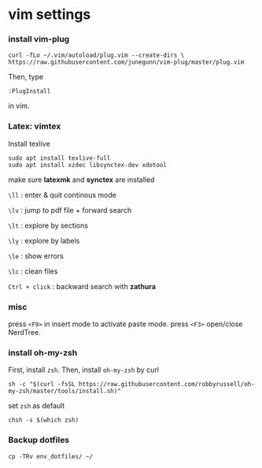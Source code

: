 # vim settings

### install vim-plug 

```
curl -fLo ~/.vim/autoload/plug.vim --create-dirs \
https://raw.githubusercontent.com/junegunn/vim-plug/master/plug.vim
```

Then, type
```
:PlugInstall
```
in vim. 

### Latex: vimtex

Install texlive
```
sudo apt install texlive-full
sudo apt install xzdec libsynctex-dev xdotool
```
make sure **latexmk** and **synctex** are installed


```\ll``` : enter & quit continous mode

```\lv``` : jump to pdf file + forward search

```\lt``` : explore by sections

```\ly``` : explore by labels

```\le``` : show errors

```\lc``` : clean files

```Ctrl + click``` : backward search with **zathura**


### misc

press ```<F9>``` in insert mode to activate paste mode.
press ```<F3>``` open/close NerdTree.

### install oh-my-zsh

First, install ```zsh```. Then, install ```oh-my-zsh``` by curl

```
sh -c "$(curl -fsSL https://raw.githubusercontent.com/robbyrussell/oh-my-zsh/master/tools/install.sh)"
```

set ```zsh``` as default

```
chsh -s $(which zsh)
```

### Backup dotfiles

```
cp -TRv env_dotfiles/ ~/
```
